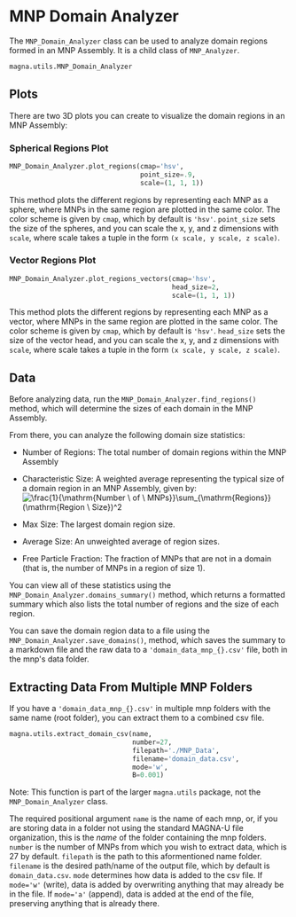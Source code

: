 # MNP Domain Analyzer

The `MNP_Domain_Analyzer` class can be used to analyze domain regions formed in an MNP
Assembly. It is a child class of `MNP_Analyzer`.

```python
magna.utils.MNP_Domain_Analyzer
```

## Plots
There are two 3D plots you can create to visualize the domain regions in an MNP
Assembly:

### Spherical Regions Plot
```python
MNP_Domain_Analyzer.plot_regions(cmap='hsv', 
                                 point_size=.9, 
                                 scale=(1, 1, 1))
```
This method plots the different regions by representing each MNP as a sphere,
where MNPs in the same region are plotted in the same color. The color scheme
is given by `cmap`, which by default is `'hsv'`.  `point_size` sets the size
of the spheres, and you can scale the x, y, and z dimensions with `scale`, where
scale takes a tuple in the form `(x scale, y scale, z scale)`.

### Vector Regions Plot
```python
MNP_Domain_Analyzer.plot_regions_vectors(cmap='hsv', 
                                         head_size=2, 
                                         scale=(1, 1, 1))
```
This method plots the different regions by representing each MNP as a vector,
where MNPs in the same region are plotted in the same color. The color scheme
is given by `cmap`, which by default is `'hsv'`.  `head_size` sets the size
of the vector head, and you can scale the x, y, and z dimensions with `scale`, where
scale takes a tuple in the form `(x scale, y scale, z scale)`.

## Data
Before analyzing data, run the `MNP_Domain_Analyzer.find_regions()` method,
which will determine the sizes of each domain in the MNP Assembly.

From there, you can analyze the following domain size statistics:

- Number of Regions: The total number of domain regions within the MNP Assembly
- Characteristic Size: A weighted average representing the typical size of a domain
region in an MNP Assembly, given by:     
   <img src="https://latex.codecogs.com/gif.latex?\frac{1}{\mathrm{Number&space;\&space;of&space;\&space;MNPs}}\sum_{\mathrm{Regions}}(\mathrm{Region&space;\&space;Size})^2" title="\frac{1}{\mathrm{Number \ of \ MNPs}}\sum_{\mathrm{Regions}}(\mathrm{Region \ Size})^2" />

- Max Size: The largest domain region size.
- Average Size: An unweighted average of region sizes.
- Free Particle Fraction: The fraction of MNPs that are not in a domain (that is,
  the number of MNPs in a region of size 1).
  
You can view all of these statistics using the `MNP_Domain_Analyzer.domains_summary()` method,
which returns a formatted summary which also lists the total number of regions and
the size of each region.

You can save the domain region data to a file using the `MNP_Domain_Analyzer.save_domains()`,
method, which saves the summary to a markdown file and the raw data to a
`'domain_data_mnp_{}.csv'` file, both in the mnp's data folder.

## Extracting Data From Multiple MNP Folders
If you have a `'domain_data_mnp_{}.csv'` in multiple mnp folders with the same
name (root folder), you can extract them to a combined csv file.
```python
magna.utils.extract_domain_csv(name,
                               number=27,                            
                               filepath='./MNP_Data', 
                               filename='domain_data.csv', 
                               mode='w', 
                               B=0.001)
```
Note: This function is part of the larger `magna.utils` package, not the `MNP_Domain_Analyzer` class.

The required positional argument `name` is the name of each mnp, or, if you
are storing data in a folder not using the standard MAGNA-U file organization,
this is the *name* of the folder containing the mnp folders. `number` is the number
of MNPs from which you wish to extract data, which is 27 by default. `filepath` is the
path to this aformentioned name folder. `filename` is the desired path/name of the
output file, which by default is `domain_data.csv`. `mode` determines how data
is added to the csv file. If `mode='w'` (write), data is added by overwriting
anything that may already be in the file. If `mode='a'` (append), data is added
at the end of the file, preserving anything that is already there.
